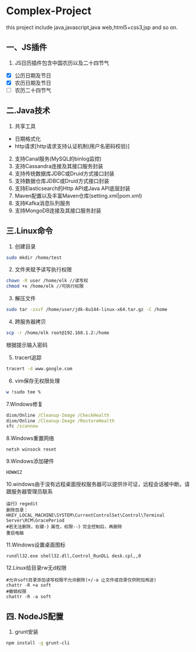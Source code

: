 # Complex-Project
this project include java,javascript,java web,html5+css3,jsp and so on.
## 一、JS插件
1. JS日历插件包含中国农历以及二十四节气
  - [x] 公历日期及节日
  - [x] 农历日期及节日
  - [ ] 农历二十四节气
## 二.Java技术
1. 共享工具
- 日期格式化
- http请求[http请求支持认证机制(用户名密码校验)]
2. 支持Canal服务(MySQL的binlog监控)
3. 支持Cassandra连接及其接口服务封装
4. 支持传统数据库JDBC或Druid方式接口封装
5. 支持数据仓库JDBC或Druid方式接口封装
7. 支持Elasticsearch的Http API或Java API底层封装
8. Maven配置以及丰富Maven仓库(setting.xml|pom.xml)
9. 支持Kafka消息队列服务
10. 支持MongoDB连接及其接口服务封装
## 三.Linux命令
1. 创建目录
```bash
sudo mkdir /home/test
```
2. 文件夹赋予读写执行权限
```bash
chown -R user /home/elk //读写权
chmod +x /home/elk //可执行权限
```
3. 解压文件
```bash
sudo tar -zxvf /home/user/jdk-8u144-linux-x64.tar.gz -C /home
```
4. 跨服务器拷贝
```bash
scp -r /home/elk root@192.168.1.2:/home
```
根据提示输入密码

5. tracert追踪
```bash
tracert -d www.google.com
```
6. vim保存无权限处理
```bash
w !sudo tee %
```
7.Windows修复
```cmd
dism/Online /Cleanup-Image /CheckHealth
dism/Online /Cleanup-Image /RestoreHealth
sfc /scannow
```
8.Windows重置网络
```
netsh winsock reset
```
9.Windows添加硬件
```
HDWWIZ
```
10.windows由于没有远程桌面授权服务器可以提供许可证，远程会话被中断。请跟服务器管理员联系

```
运行》regedit
删除目录：
HKEY_LOCAL_MACHINE\SYSTEM\CurrentControlSet\Control\Terminal Server\RCM\GracePeriod
#若无法删除，右键-》属性，权限--》完全控制后，再删除
重启电脑

```
11.Windows设置桌面图标
```
rundll32.exe shell32.dll,Control_RunDLL desk.cpl,,0
```
12.Linux给目录rw无d权限
```
#允许soft目录添加读写权限不允许删除(+/-a 让文件或目录仅供附加用途)
chattr -R +a soft
#撤销权限
chattr -R -a soft
```
## 四. NodeJS配置
1. grunt安装
```bash
npm install -g grunt-cli
```
